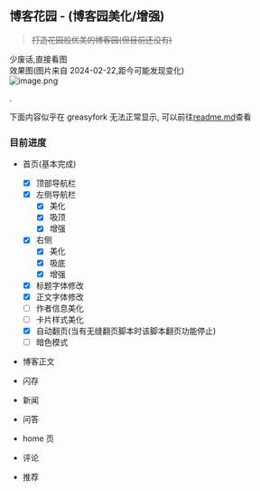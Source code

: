 ## 博客花园 - (博客园美化/增强)

> ~~打造花园般优美的博客园(但目前还没有)~~

少废话,直接看图  
效果图(图片来自 2024-02-22,距今可能发现变化)  
![image.png](https://s2.loli.net/2024/02/22/aGYp6m3osOLIUjl.png)

.

下面内容似乎在 greasyfork 无法正常显示, 可以前往[readme.md](https://github.com/Yuhanawa/UserScript/blob/master/src/cnblogs/readme.md)查看

### 目前进度

- 首页(基本完成)
  - [x] 顶部导航栏
  - [x] 左侧导航栏
    - [x] 美化
    - [x] 吸顶
    - [x] 增强
  - [x] 右侧
    - [x] 美化
    - [x] 吸底
    - [x] 增强
  - [x] 标题字体修改
  - [x] 正文字体修改
  - [ ] 作者信息美化
  - [ ] 卡片样式美化
  - [x] 自动翻页(当有无缝翻页脚本时该脚本翻页功能停止)
  - [ ] 暗色模式
- 博客正文

- 闪存
- 新闻
- 问答
- home 页
- 评论
- 推荐
